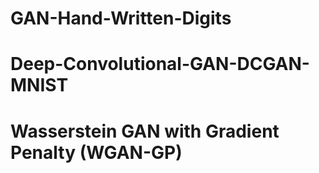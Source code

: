 # GAN-Hand-Written-Digits
# Deep-Convolutional-GAN-DCGAN-MNIST
# Wasserstein GAN with Gradient Penalty (WGAN-GP)
